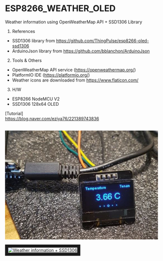 # ESP8266_WEATHER_OLED
Weather information using OpenWeatherMap API + SSD1306 Library

1. References
- SSD1306 library from https://github.com/ThingPulse/esp8266-oled-ssd1306 <br>
- ArduinoJson library from https://github.com/bblanchon/ArduinoJson <br>

2. Tools & Others
 - OpenWeatherMap API service (https://openweathermap.org/) <br>
 - PlatformIO IDE (https://platformio.org/) <br>
 - Weather icons are downloaded from https://www.flaticon.com/ <br>
  
 3. H/W
 - ESP8266 NodeMCU V2 <br>
 - SSD1306 128x64 OLED <br>
 
 [Tutorial]<br>
 https://blog.naver.com/eziya76/221389743836<br>
 <br> 
 
![weather_oled](./weather_oled.JPG)<br>

<a href="https://youtu.be/ZmdSWz6VyoQ" target="_blank"><img src="https://i.ytimg.com/vi/ZmdSWz6VyoQ/2.jpg?time=1540998040449" 
alt="Weather information + SSD1306" width="240" height="180" border="10" /></a>
